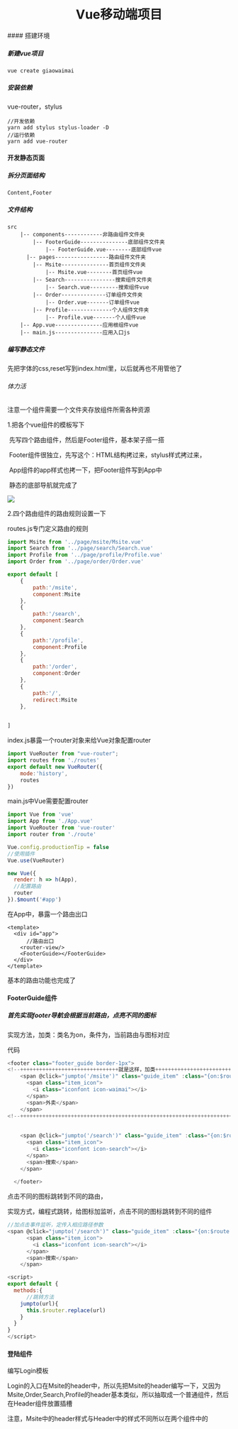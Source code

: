 <h1 align='center'>Vue移动端项目</h1>
#### 搭建环境

##### 新建vue项目

```shell
vue create giaowaimai
```

##### 安装依赖

vue-router，stylus

```
//开发依赖
yarn add stylus stylus-loader -D
//运行依赖
yarn add vue-router
```



#### 开发静态页面

##### 拆分页面结构

```
Content,Footer
```

##### 文件结构

```
src
	|-- components------------非路由组件文件夹
		|-- FooterGuide---------------底部组件文件夹
			|-- FooterGuide.vue--------底部组件vue
      |-- pages-----------------路由组件文件夹
		|-- Msite---------------首页组件文件夹
			|-- Msite.vue--------首页组件vue
		|-- Search----------------搜索组件文件夹
			|-- Search.vue---------搜索组件vue
		|-- Order--------------订单组件文件夹
			|-- Order.vue-------订单组件vue
		|-- Profile--------------个人组件文件夹
			|-- Profile.vue-------个人组件vue
	|-- App.vue---------------应用根组件vue
	|-- main.js---------------应用入口js
```



##### 编写静态文件



先把字体的css,reset写到index.html里，以后就再也不用管他了

###### 体力活

注意一个组件需要一个文件夹存放组件所需各种资源

1.把各个vue组件的模板写下

​	先写四个路由组件，然后是Footer组件，基本架子搭一搭

​	Footer组件很独立，先写这个：HTML结构拷过来，stylus样式拷过来，

​	App组件的app样式也拷一下，把Footer组件写到App中

​	静态的底部导航就完成了

![](http://47.103.65.182/markdown/023.png)

2.四个路由组件的路由规则设置一下

routes.js专门定义路由的规则

```javascript
import Msite from '../page/msite/Msite.vue'
import Search from '../page/search/Search.vue'
import Profile from '../page/profile/Profile.vue'
import Order from '../page/order/Order.vue'

export default [
    {
        path:'/msite',
        component:Msite
    },
    {
        path:'/search',
        component:Search
    },
    {
        path:'/profile',
        component:Profile
    },
    {
        path:'/order',
        component:Order
    },
    {
        path:'/',
        redirect:Msite
    },

    
]
```

index.js暴露一个router对象来给Vue对象配置router

```javascript
import VueRouter from "vue-router";
import routes from './routes'
export default new VueRouter({
    mode:'history',
    routes
})
```



main.js中Vue需要配置router

```javascript
import Vue from 'vue'
import App from './App.vue'
import VueRouter from 'vue-router'
import router from './route'

Vue.config.productionTip = false
//使用插件
Vue.use(VueRouter)

new Vue({
  render: h => h(App),
  //配置路由
  router
}).$mount('#app')

```

在App中，暴露一个路由出口

```vue
<template>
  <div id="app">
      //路由出口
    <router-view/>
    <FooterGuide></FooterGuide>
  </div>
</template>
```

基本的路由功能也完成了



#### FooterGuide组件

##### 首先实现footer导航会根据当前路由，点亮不同的图标

实现方法，加类：类名为on，条件为，当前路由与图标对应

代码

```javascript
<footer class="footer_guide border-1px">
<!--+++++++++++++++++++++++++++++++就是这样，加类+++++++++++++++++++++++++++++++++--> 
    <span @click="jumpto('/msite')" class="guide_item" :class="{on:$route.path === '/msite'}">
      <span class="item_icon">
        <i class="iconfont icon-waimai"></i>
      </span>
      <span>外卖</span>
    </span>
<!--+++++++++++++++++++++++++++++++++++++++++++++++++++++++++++++++++++++++++-->
            
            
    <span @click="jumpto('/search')" class="guide_item" :class="{on:$route.path === '/search'}">
      <span class="item_icon">
        <i class="iconfont icon-search"></i>
      </span>
      <span>搜索</span>
    </span>
   
  </footer>
```

点击不同的图标跳转到不同的路由，

实现方式，编程式跳转，给图标加监听，点击不同的图标跳转到不同的组件

```javascript
//加点击事件监听，定传入相应路径参数
<span @click="jumpto('/search')" class="guide_item" :class="{on:$route.path === '/search'}">
      <span class="item_icon">
        <i class="iconfont icon-search"></i>
      </span>
      <span>搜索</span>
    </span>

<script>
export default {
  methods:{
      //跳转方法
    jumpto(url){
      this.$router.replace(url)
    }
  }
}
</script>
```

#### 登陆组件

编写Login模板

Login的入口在Msite的header中，所以先把Msite的header编写一下，又因为Msite,Order,Search,Profile的header基本类似，所以抽取成一个普通组件，然后在Header组件放置插槽

注意，Msite中的header样式与Header中的样式不同所以在两个组件中的<style>标签不能加scope，这是为了让Msite组件的样式覆盖Header的样式

注意，在 复制粘贴stylus时，如果自己整理了缩进，可能会破坏原有的缩进结构，所以直接粘过来，不要动

静态页面基本上复制粘贴，属于体力活

注意，有时候复制粘贴后他的内存数据没有改变，目前都是再复制粘贴一遍，这个问题出现的比较随机，不好查找原因



##### [redirct失效问题](https://segmentfault.com/q/1010000014539156/a-1020000014539878)

你没注意看文档，你那个`redirect`使用不当，一般有这么两种方式：

- **重定向path**

```
const routes = [
  {
    path:"/HelloWorld",
    component: HelloWorld
  },
  {
    path: "/second",
    component: second
  },
  //默认
  {
    path: '/',
    redirect: '/HelloWorld'
  }
]
```

- **重定向name**

```
const routes = [
  {
    path:"/HelloWorld",
    name: 'helloworld',
    component: HelloWorld
  },
  {
    path: "/second",
    component: second
  },
  //默认
  {
    path: '/',
    redirect: { name: 'helloworld' }
  }
]
```



#### 重要的混合写法

##### 清除浮动

```stylus

//清除浮动
clearFix()
  *zoom 1
  &::after
    content ''
    display block
    clear both
```



##### 根据像素比使用2x,3x图

```stylus
//根据像素比来使用 2x图 3x图
bg-image($url)
  background-image:url($url+"@2x.png")
  @media (-webkit-min-device-pixel-ratio: 3),(min-device-pixel-ratio: 3)
    background-image:url($url+"@3x.png")
```



##### 根据像素比缩放1px边框

```stylus
//根据像素比缩放1px像素边框
@media only screen and (-webkit-device-pixel-ratio:2 )
  .border-1px
    &::before
      transform scaleY(.5)
@media only screen and (-webkit-device-pixel-ratio:3 )
  .border-1px
    &::before
      transform scaleY(.333333)
```



##### 1像素边框

```stylus
// 一像素上边框
top-border-1px($color)
  position relative
  &::before
    content ''
    position absolute
    z-index 200
    left 0
    top 0
    width 100%
    height 1px
    background-color $color
```



#### Store的注册

##### 生成store对象

```javascript
import Vue from 'vue'
import Vuex from 'vuex'

import state from './state'
import mutations from './mutations'
import actions from './actions'
import getter from './getter'


Vue.use(Vuex)

export default new Vuex.Store({
    state,
    getter,
    mutations,
    actions
})
```

##### 编写配置对象的js文件

##### state.js

```javascript
export default {
    //坐标
    latitude:'40.10038',
    longitude:'116.36867',
    address: {}, // 地址信息对象
    categorys: [], // 分类数组
    shops: [], //商家数组
}
```

##### mutation-types.js

```javascript
export const RECEIVE_ADDRESS = 'receive_address'
export const RECEIVE_SHOPS = 'receive_shops'
export const RECEIVE_CATEGORYS = 'receive_categorys'

```



##### mutations.js

```javascript
import {
    RECEIVE_ADDRESS,
    RECEIVE_CATEGORYS,
    RECEIVE_SHOPS
} from './mutation-types'

export default {
    [RECEIVE_ADDRESS](state,{addresss}){
        state.addresss = addresss
    },
    [RECEIVE_CATEGORYS](state,categorys){
        state.categorys = categorys
    },
    [RECEIVE_SHOPS](state,shops){
        state.shops = shops
    },
}
```

##### actions.js

```javascript
import {
    RECEIVE_SHOPS,
    RECEIVE_ADDRESS,
    RECEIVE_CATEGORYS
} from './mutation-types.js'
import {reqPosition, reqCategorys, reqShops} from '../api'

const actions = {
    async getAddress({state,commit}){
        //取得地址
        const result = await reqPosition(state)
        if(result.code === 0){
            //更改状态
            commit(RECEIVE_ADDRESS,result.data)
        }
    },
    async getShops({state,commit}){
        const result = await reqShops(state)
        if(result.code===0){
            commit(RECEIVE_SHOPS,result.data)
        }
    },
    async getCategorys({ commit}){
        //取得分类
        const result = await reqCategorys()
        if(result.code === 0){
            commit(RECEIVE_CATEGORYS,result.data)
        }
    }
}

export default actions
```



#### Store的使用

##### 分发action

```javascript
 mounted(){
    this.$store.dispatch('getAddress')
  },
```



map辅助函数获取状态

```javascript
  computed: {
  ...mapState(['address'])
},
    
//可以直接访问了
this.address//如果address的结果是一个异步请求得到的，需要等会拿

//原始方法
this.$store.state.状态名
```



#### Swiper的使用

[API](https://swiperjs.com/api/)

##### 安装swiper

`yarn add swiper`

再MSite引入js文件和css文件都在script里引

##### 如何查找文件

首先需要安装插件 Search node_modules，

然后`ctrl+shift+p`打开命令搜索，点击search node_modules,开始文件搜索

##### 获取category数据

获取category的数据，然后用v-for渲染

引入lodash,使用chunk方法

`import chunk from 'lodash/chunk'`

##### [异步更新队列](https://cn.vuejs.org/v2/guide/reactivity.html#%E5%BC%82%E6%AD%A5%E6%9B%B4%E6%96%B0%E9%98%9F%E5%88%97)

对于数据的变化，Vue是这么处理的

> vue处理：更新数据状态 ==> 调用监视的回调函数 ==> 异步更新界面

为了在数据变化之后等待 Vue 完成更新 DOM，可以在**数据变化**之后立即使用 Vue.nextTick(callback)。这样回调函数将在 DOM 更新完成后被调用。

```
要做什么： DOM 更新完成后调用回调函数
怎么做：**数据变化**之后立即使用 Vue.nextTick(callback)
监听数据变化的地方：watch有这个能力，computed也有这个能力
```

```javascript
//根据上面得出的结论，大概可以这么用 
watch:{
    categorys(){//categorys的状态数据更新了 
      //轮播图
      this.$nextTick(()=>{
        new Swiper('.swiper-container',{
              loop: true,
              // If we need pagination
              pagination: {
                el: '.swiper-pagination',
              },
              autoplay: {
                delay: 5000,
              },
          })
      })
}
    
//或者是在改变数据后立即调用
    this.somedata = xxxx
    this.$nextTick(()=>{
        //DOM完成更新后这个回调，它用到了上面的somedata
        console.log('DOM更新完成',somedata)
    })
 //这个改变数据的地方可以是很多地方
    conputed中的set方法
    actions中的commit执行之后
```



##### action什么时候执行成功（promise的状态确定）

Action 通常是异步的，那么如何知道 action 什么时候结束呢？

action返回一个promise，所以，当promise的状态确定后，action就结束了,

action结束时，同时DOM也更新完成了

```javascript
store.dispatch('actionA').then(() => {
  //这个地方可以编写DOM更新完成才能执行的代码，比如new Swiper('xxx',{})
})
```



#### ShopList的编写

##### 抽取ShopList

编写出组件

##### 获取shoplist数据

使用v-for填充到组件中

##### 显示加载图片

**作用**：在数据没有加载完成前，默认显示一张加载图片

**做法**：使用v-if v-else

```html
<ul class="shop_list" v-if="shops.length"...>
<!-- 当没有shops的数据时，就显示这张图片  -->
<ul class="shop_list" v-else>
    <li>
    	<img src="./images/shop_back.svg" alt="">
    </li>
</ul>
```



##### Start组件的编写

写好组件，根据评分生成星星

思路：根据评分生成一个数组，这个数组包含星星显示的类（满星，半星，空星），另外还有显示的星星大小，这个通过改变类的后缀实现（star-24,star-32,star-48）

```js
<span class="star-item" v-for="(starClass ,index) in starClasses" :class="starClass" :key="index"></span>

//由于小数的计算可能有误差，所以转成整数计算
computed:{
            starClasses(){
                const stars = []
                for (let index = 0; index < 5; index++) {
                    if (this.rating*10 - index*10 >= 10){
                        stars.push('on')
                    }else if(this.rating*10 - index*10 >= 5){
                        stars.push('half')
                    }else{
                        stars.push('off')
                    }
                    
                }
                return stars
            }
        }
```







#### 验证码功能

img的src请求后台验证码的API

API 是`/captcha`

```js
<img class="get_verification" src="http://localhost:9999/captcha" alt="captcha">
```

##### 如何避免img使用缓存

更改url，给url加上请求参数，这个请求参数对于后台没什么用，但是可以让浏览器认为这是一个新的请求

```js
updateCaptcha(){
          this.$refs.captcha.src= 'http://localhost:9999/captcha?'+Date.now()
        }
```



#### 短信功能

##### api是`/sendcode`

搞个能发短信的服务商，按它的索命文档肝

这里添加一个测试号码，给这个手机号发短信

![](http://47.103.65.182/markdown/024.png)







##### Mock数据

mock.js